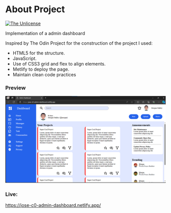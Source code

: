 # About Project

[![The Unlicense](https://upload.wikimedia.org/wikipedia/commons/e/ee/Unlicense_Blue_Badge.svg)](https://choosealicense.com/licenses/unlicense/)

Implementation of a admin dashboard

Inspired by The Odin Project for the construction of the project I used:

- HTML5 for the structure.
- JavaScript.
- Use of CSS3 grid and flex to align elements.
- Metlify to deploy the page.
- Maintain clean code practices

### Preview
![](./images/preview.png)

### Live:
https://jose-c0-admin-dashboard.netlify.app/
